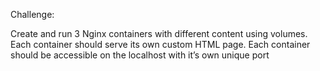 Challenge:

Create and run 3 Nginx containers with different content using volumes. Each container should serve its own custom HTML page. Each container should be accessible on the localhost with it’s own unique port
